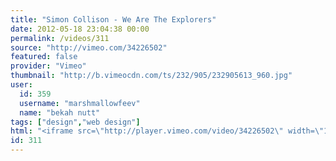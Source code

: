 ```yaml
---
title: "Simon Collison - We Are The Explorers"
date: 2012-05-18 23:04:38 00:00
permalink: /videos/311
source: "http://vimeo.com/34226502"
featured: false
provider: "Vimeo"
thumbnail: "http://b.vimeocdn.com/ts/232/905/232905613_960.jpg"
user:
  id: 359
  username: "marshmallowfeev"
  name: "bekah nutt"
tags: ["design","web design"]
html: "<iframe src=\"http://player.vimeo.com/video/34226502\" width=\"1280\" height=\"720\" frameborder=\"0\" webkitallowfullscreen mozallowfullscreen allowfullscreen></iframe>"
id: 311
---
```


